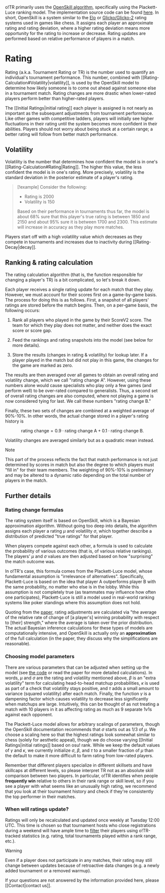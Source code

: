 o!TR primarily uses the [OpenSkill algorithm](https://jmlr.csail.mit.edu/papers/volume12/weng11a/weng11a.pdf), specifically using the Plackett-Luce ranking model. The implementation source code can be found [here](https://crates.io/crates/openskill/0.0.1). In short, OpenSkill is a system similar to the [Elo](https://en.wikipedia.org/wiki/Elo_rating_system) or [Glicko/Glicko-2](https://en.wikipedia.org/wiki/Glicko_rating_system) rating systems used in games like chess. It assigns each player an approximate rating and rating deviation, where a higher rating deviation means more opportunity for the rating to increase or decrease. Rating updates are performed based on relative performance of players in a match.

# Rating

Rating (a.k.a. Tournament Rating or TR) is the number used to quantify an individual's tournament performance. This number, combined with [[Rating-Calculation#Volatility|volatility]], is used by the OpenSkill model to determine how likely someone is to come out ahead against someone else in a tournament match. Rating changes are more drastic when lower-rated players perform better than higher-rated players.

The [[Initial Ratings|initial rating]] each player is assigned is not nearly as important as the subsequent adjustments from tournament performance. Like other games with competitive ladders, players will initially see higher fluctuations in their rating until the system becomes more confident in their abilities. Players should not worry about being stuck at a certain range; a better rating will follow from better match performance.

## Volatility

Volatility is the number that determines how confident the model is in one's [[Rating-Calculation#Rating|Rating]]. The higher this value, the less confident the model is in one's rating. More precisely, volatility is the standard deviation in the posterior estimate of a player's rating.

> [!example] 
> Consider the following:
> 
> * Rating is 2000
> * Volatility is 150
>
> Based on their performance in tournaments thus far, the model is about 68% sure that this player's true rating is between 1850 and 2150 and about 95% sure it is between 1700 and 2300. This estimate will increase in accuracy as they play more matches.

Players start off with a high volatility value which decreases as they compete in tournaments and increases due to inactivity during [[Rating-Decay|decay]].

## Ranking & rating calculation

The rating calculation algorithm (that is, the function responsible for changing a player's TR) is a bit complicated, so let's break it down.

Each player receives a single rating update for each match that they play. However, we must account for their scores first on a game-by-game basis. The process for doing this is as follows. First, a snapshot of all players' ratings are stored before the match begins. Then, on a per-game basis, the following occurs:

1. Rank all players who played in the game by their ScoreV2 score. The team for which they play does not matter, and neither does the exact score or score gap.

2. Feed the rankings and rating snapshots into the model (see below for more details).

3. Store the results (changes in rating & volatility) for lookup later. If a player played in the match but did not play in this game, the changes for the game are marked as zero.


The results are then averaged over all games to obtain an overall rating and volatility change, which we call "rating change A". However, using these numbers alone would cause specialists who play only a few games (and perform well) to be over-rated compared to generalists. Thus, a second set of overall rating changes are also computed, where not playing a game is now considered tying for last. We call these numbers "rating change B."

Finally, these two sets of changes are combined at a weighted average of 90%-10%. In other words, the actual change stored in a player's rating history is

$$
\begin{equation}
    \text{rating change} = 0.9 \cdot \text{rating change A} + 0.1 \cdot \text{rating change B}.
\end{equation}
$$

Volatility changes are averaged similarly but as a quadratic mean instead.

> [!note]
> This part of the process reflects the fact that match performance is not just determined by scores in match but also the degree to which players must "fill in" for their team members. The weighting of 90%-10% is preliminary and may be altered to a dynamic ratio depending on the total number of players in the match.

## Further details

### Rating change formulas

The rating system itself is based on OpenSkill, which is a Bayesian approximation algorithm. Without going too deep into details, the algorithm assigns each player a rating $\mu$ and volatility $\sigma$, which together describe a distribution of predicted "true ratings" for that player. 

When players compete against each other, a formula is used to calculate the probability of various outcomes (that is, of various relative rankings). The players' $\mu$ and $\sigma$ values are then adjusted based on how "surprising" the match outcome was. 

In o!TR's case, this formula comes from the Plackett-Luce model, whose fundamental assumption is "irrelevance of alternatives". Specifically, Plackett-Luce is based on the idea that player A outperforms player B with the same probability, no matter who else is in the lobby. While this assumption is not completely true (as teammates may influence how often one participates), Plackett-Luce is still a model used in real-world ranking systems like poker standings where this assumption does not hold.

Quoting from the [paper](https://jmlr.csail.mit.edu/papers/volume12/weng11a/weng11a.pdf), rating adjustments are calculated via "the average of the relative rate of change of \[a player's] winning probability with respect to \[their] strength," where the average is taken over the prior distribution. The actual Bayesian inference calculations for these types of models are computationally intensive, and OpenSkill is actually only an **approximation** of the full calculation (in the paper, they discuss why the simplifications are reasonable).

### Choosing model parameters

There are various parameters that can be adjusted when setting up the model (see [the code](https://github.com/injae/openskill-rs/blob/main/src/model/plackett_luce.rs#L12) or read the paper for more detailed calculations). In words, $\mu$ and $\sigma$ are the rating and volatility mentioned above, $\beta$ is an "extra volatility" term for calculating head-to-head matchup probabilities, $\kappa$ is used as part of a check that volatility stays positive, and $\tau$ adds a small amount to variance (squared volatility) after each match. Finally, the function $\gamma$ is a dampening factor which causes volatility to decrease less significantly when matchups are large. Intuitively, this can be thought of as not treating a match with 10 players in it as affecting rating as much as 9 separate 1v1s against each opponent.

The Plackett-Luce model allows for arbitrary scalings of parameters, though the OpenSkill documentation recommends that $\sigma$ starts out as 1/3 of $\mu$. We choose a scaling here so that the highest ratings look somewhat similar to chess (solely for aesthetic appeal), though we do choose varying [[Initial Ratings|initial ratings]] based on osu! rank. While we keep the default values of $\gamma$ and $\kappa$, we currently initialize $\sigma$, $\beta$, and $\tau$ to a smaller fraction of $\mu$ than the default to make it more difficult to farm rating from low-rated players.

Remember that different players specialize in different skillsets and have skillcaps at different levels, so please interpret TR not as an absolute skill comparison between two players. In particular, o!TR identifies when people **frequently win** relative to others in their rank range or skill level, so if you see a player with what seems like an unusually high rating, we recommend that you look at their tournament history and check if they're consistently the top performer in their matches.

### When will ratings update?

Ratings will only be recalculated and updated once weekly at Tuesday 12:00 UTC. This time is chosen so that tournament hosts who close registrations during a weekend will have ample time to [filter](https://osu.ppy.sh/wiki/en/Tournaments/Official_support#registrant-filtering-and-seeding) their players using o!TR-tracked statistics (e.g. rating, total tournaments played within a rank range, etc.).

> [!warning]
> Even if a player does not participate in any matches, their rating may still change between updates because of retroactive data changes (e.g. a newly added tournament or a removed warmup).

If your questions are not answered by the information provided here, please [[Contact|contact us]].
